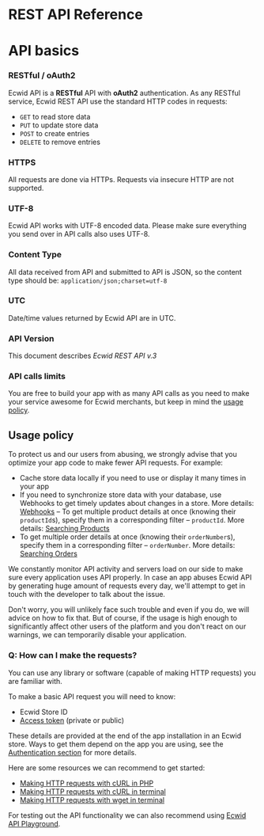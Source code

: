 # REST API Reference

# API basics

### RESTful / oAuth2
Ecwid API is a **RESTful** API with **oAuth2** authentication. As any RESTful service, Ecwid REST API use the standard HTTP codes in requests: 

* `GET` to read store data
* `PUT` to update store data
* `POST` to create entries
* `DELETE` to remove entries

### HTTPS
All requests are done via HTTPs. Requests via insecure HTTP are not supported.

### UTF-8
Ecwid API works with UTF-8 encoded data. Please make sure everything you send over in API calls also uses UTF-8.

### Content Type
All data received from API and submitted to API is JSON, so the content type should be: `application/json;charset=utf-8`

### UTC
Date/time values returned by Ecwid API are in UTC.

### API Version
This document describes *Ecwid REST API v.3* 

### API calls limits
You are free to build your app with as many API calls as you need to make your service awesome for Ecwid merchants, but keep in mind the [usage policy](#usage-policy).

## Usage policy

To protect us and our users from abusing, we strongly advise that you optimize your app code to make fewer API requests. For example:

- Cache store data locally if you need to use or display it many times in your app
- If you need to synchronize store data with your database, use Webhooks to get timely updates about changes in a store. More details: [Webhooks](#webhooks)
– To get multiple product details at once (knowing their `productId`s), specify them in a corresponding filter – `productId`. More details: [Searching Products](#search-products)
- To get multiple order details at once (knowing their `orderNumber`s), specify them in a corresponding filter – `orderNumber`. More details: [Searching Orders](#search-orders)

We constantly monitor API activity and servers load on our side to make sure every application uses API properly. In case an app abuses Ecwid API by generating huge amount of requests every day, we'll attempt to get in touch with the developer to talk about the issue. 

Don't worry, you will unlikely face such trouble and even if you do, we will advice on how to fix that. But of course, if the usage is high enough to significantly affect other users of the platform and you don't react on our warnings, we can temporarily disable your application. 

### Q: How can I make the requests?

You can use any library or software (capable of making HTTP requests) you are familiar with. 

To make a basic API request you will need to know: 

- Ecwid Store ID
- [Access token](#access-tokens) (private or public)

These details are provided at the end of the app installation in an Ecwid store. Ways to get them depend on the app you are using, see the [Authentication section](#authentication) for more details.

Here are some resources we can recommend to get started:

- [Making HTTP requests with cURL in PHP](http://codular.com/curl-with-php)
- [Making HTTP requests with cURL in terminal](https://quickleft.com/blog/command-line-tutorials-curl/)
- [Making HTTP requests with wget in terminal](http://techs-tricks.blogspot.ru/2008/12/test-http-request-with-wget.html)

For testing out the API functionality we can also recommend using [Ecwid API Playground](#api-playground).
